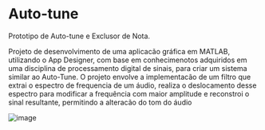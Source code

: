 # Auto-tune
Prototipo de Auto-tune e Exclusor de Nota.

Projeto de desenvolvimento de uma aplicacão gráfica em MATLAB,
utilizando o App Designer, com base em conhecimenotos adquiridos em uma disciplina de processamento digital de sinais, 
para criar um sistema similar ao Auto-Tune. O projeto envolve a implementacão de um filtro que extrai o espectro de frequencia de um áudio,
realiza o deslocamento desse espectro para modificar a frequência com maior amplitude e reconstroi o sinal resultante, permitindo a alteracão do tom do áudio

![image](https://github.com/Aninha33/Auto-tune/assets/36998500/b5d8f3b0-9919-4228-8f6b-f209dfd35285)
